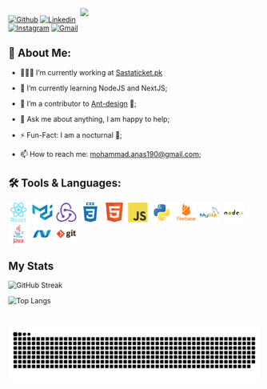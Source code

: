 <img src="https://media.giphy.com/media/gjrYDwbjnK8x36xZIO/giphy.gif" width="360" align="right"/>

[![Github](https://img.shields.io/badge/-Github-000?style=flat&logo=Github&logoColor=white)](https://github.com/MuhammadAnas190/)
[![Linkedin](https://img.shields.io/badge/-LinkedIn-blue?style=flat&logo=Linkedin&logoColor=white)](https://www.linkedin.com/in/mohammad-anas-saud-dev/)
[![Instagram](https://img.shields.io/badge/-Instagram-c13584?style=flat&labelColor=c13584&logo=instagram&logoColor=white)](https://www.instagram.com/mohammad.anas190/)
[![Gmail](https://img.shields.io/badge/-Gmail-c14438?style=flat&logo=Gmail&logoColor=white)](mailto:mohammad.anas190@gmail.com)

##  🔭 About Me:
- 👨🏽‍💻 I’m currently working at [Sastaticket.pk](https://www.sastaticket.pk/)

- 🌱 I’m currently learning NodeJS and NextJS;

- 👯 I’m a contributor to [Ant-design](https://github.com/ant-design/ant-design) 🤝;

- 💬 Ask me about anything, I am happy to help;

- ⚡️ Fun-Fact: I am a nocturnal 🦉;

- 📫 How to reach me: mohammad.anas190@gmail.com;


## 🛠️ Tools & Languages:
<div>
  <img src="https://github.com/devicons/devicon/blob/master/icons/react/react-original-wordmark.svg" title="React" alt="React" width="40" height="40"/>&nbsp;
  <img src="https://github.com/devicons/devicon/blob/master/icons/materialui/materialui-original.svg" title="Material UI" alt="Material UI" width="40" height="40"/>&nbsp;
  <img src="https://github.com/devicons/devicon/blob/master/icons/redux/redux-original.svg" title="Redux" alt="Redux " width="40" height="40"/>&nbsp;
  <img src="https://github.com/devicons/devicon/blob/master/icons/css3/css3-plain-wordmark.svg"  title="CSS3" alt="CSS" width="40" height="40"/>&nbsp;
  <img src="https://github.com/devicons/devicon/blob/master/icons/html5/html5-original.svg" title="HTML5" alt="HTML" width="40" height="40"/>&nbsp;
  <img src="https://github.com/devicons/devicon/blob/master/icons/javascript/javascript-original.svg" title="JavaScript" alt="JavaScript" width="40" height="40"/>&nbsp;
  <img src="https://github.com/devicons/devicon/blob/master/icons/python/python-original.svg" title="JavaScript" alt="JavaScript" width="40" height="40"/>&nbsp;
  <img src="https://github.com/devicons/devicon/blob/master/icons/firebase/firebase-plain-wordmark.svg" title="Firebase" alt="Firebase" width="40" height="40"/>&nbsp;
  <img src="https://github.com/devicons/devicon/blob/master/icons/mysql/mysql-original-wordmark.svg" title="MySQL"  alt="MySQL" width="40" height="40"/>&nbsp;
  <img src="https://github.com/devicons/devicon/blob/master/icons/nodejs/nodejs-original-wordmark.svg" title="NodeJS" alt="NodeJS" width="40" height="40"/>&nbsp;
  <img src="https://github.com/devicons/devicon/blob/master/icons/java/java-original-wordmark.svg" title="Java" alt="Java" width="40" height="40"/>&nbsp;
  <img src="https://github.com/devicons/devicon/blob/master/icons/dot-net/dot-net-original.svg" title=".NET" alt=".NET" width="40" height="40"/>&nbsp;
  <img src="https://github.com/devicons/devicon/blob/master/icons/git/git-original-wordmark.svg" title="Git" **alt="Git" width="40" height="40"/>
</div>

## My Stats
![GitHub Streak](http://github-readme-streak-stats.herokuapp.com?user=MuhammadAnas190&theme=dark&background=000000)

![Top Langs](https://github-readme-stats.vercel.app/api/top-langs/?username=MuhammadAnas190&layout=compact&theme=vision-friendly-dark)

<img src="https://komarev.com/ghpvc/?username=MohammadAnas190&style=flat-square&color=blue" alt=""/>

![](https://github.com/Platane/snk/raw/output/github-contribution-grid-snake.svg)
